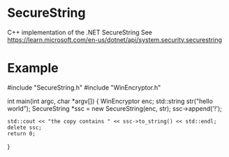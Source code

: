 # SecureString
C++ implementation of the .NET SecureString
See https://learn.microsoft.com/en-us/dotnet/api/system.security.securestring

# Example

#include "SecureString.h"
#include "WinEncryptor.h"

int main(int argc, char *argv[])
{
	WinEncryptor enc;
	std::string str("hello world");
	SecureString<char> *ssc = new SecureString<char>(enc, str);
	ssc->append('!');

	std::cout << "the copy contains " << ssc->to_string() << std::endl;
	delete ssc;
	return 0;
}
